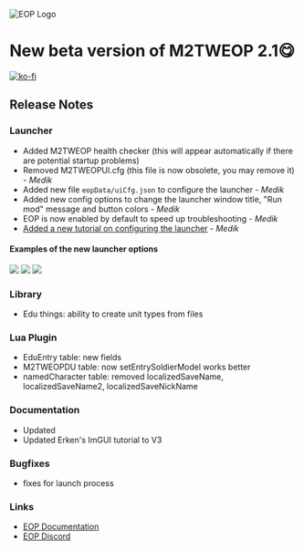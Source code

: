 
![EOP Logo](https://i.imgur.com/jqzoYoQ.png)

# New beta version of M2TWEOP 2.1😋

 [![ko-fi](https://ko-fi.com/img/githubbutton_sm.svg)](https://ko-fi.com/D1D4DZTHG)

## **Release Notes**

### **Launcher**
- Added M2TWEOP health checker (this will appear automatically if there are potential startup problems)
- Removed M2TWEOPUI.cfg (this file is now obsolete, you may remove it) - *Medik*
- Added new file `eopData/uiCfg.json` to configure the launcher  - *Medik*
- Added new config options to change the launcher window title, "Run mod" message and button colors - *Medik*
- EOP is now enabled by default to speed up troubleshooting - *Medik*
- [Added a new tutorial on configuring the launcher](https://youneuoy.github.io/M2TWEOP-library/M2TWEOP_LAUNCHER_SETTINGS.md) - *Medik*

#### **Examples of the new launcher options**
![](https://i.imgur.com/Zfr6M1k.png)
![](https://i.imgur.com/LAiOigh.png)
![](https://i.imgur.com/0ctfDQi.png)


### **Library**
- Edu things: ability to create unit types from files

### **Lua Plugin**
- EduEntry table: new fields
- M2TWEOPDU table: now setEntrySoldierModel works better
- namedCharacter table: removed localizedSaveName, localizedSaveName2, localizedSaveNickName

### **Documentation**
- Updated
- Updated Erken's ImGUI tutorial to V3

### **Bugfixes**
- fixes for launch process

### **Links**
* [EOP Documentation](https://youneuoy.github.io/M2TWEOP-library/)
* [EOP Discord](https://discord.gg/cG2Paep9)

